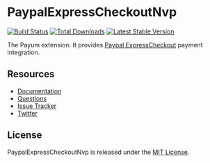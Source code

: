 # PaypalExpressCheckoutNvp
[![Build Status](https://travis-ci.org/Payum/PaypalExpressCheckoutNvp.png?branch=master)](https://travis-ci.org/Payum/PaypalExpressCheckoutNvp)
[![Total Downloads](https://poser.pugx.org/payum/paypal-express-checkout-nvp/d/total.png)](https://packagist.org/packages/payum/paypal-express-checkout-nvp)
[![Latest Stable Version](https://poser.pugx.org/payum/paypal-express-checkout-nvp/version.png)](https://packagist.org/packages/payum/paypal-express-checkout-nvp)

The Payum extension. It provides [Paypal ExpressCheckout](https://www.paypal.com/ua/webapps/mpp/express-checkout) payment integration.

## Resources

* [Documentation](https://github.com/Payum/Payum/blob/master/src/Payum/Core/Resources/docs/index.md)
* [Questions](http://stackoverflow.com/questions/tagged/payum)
* [Issue Tracker](https://github.com/Payum/Payum/issues)
* [Twitter](https://twitter.com/payumphp)

## License

PaypalExpressCheckoutNvp is released under the [MIT License](LICENSE).
